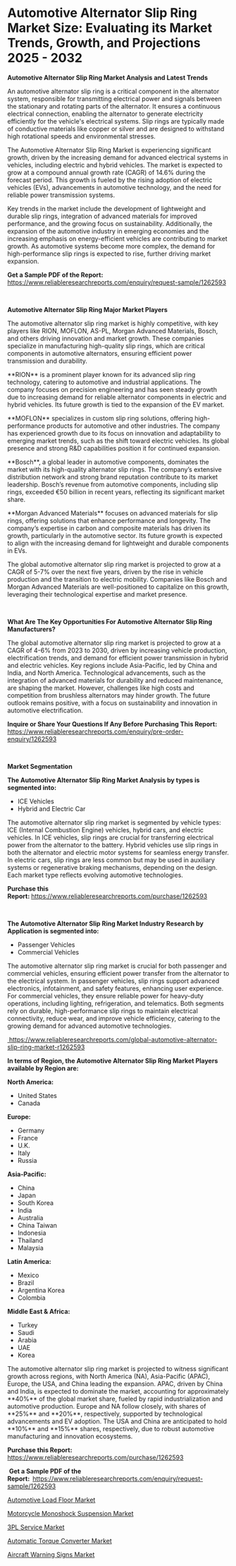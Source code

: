<p><h1>Automotive Alternator Slip Ring Market Size: Evaluating its Market Trends, Growth, and Projections 2025 - 2032</h1></p><p><strong>Automotive Alternator Slip Ring Market Analysis and Latest Trends</strong></p>
<p><p>An automotive alternator slip ring is a critical component in the alternator system, responsible for transmitting electrical power and signals between the stationary and rotating parts of the alternator. It ensures a continuous electrical connection, enabling the alternator to generate electricity efficiently for the vehicle's electrical systems. Slip rings are typically made of conductive materials like copper or silver and are designed to withstand high rotational speeds and environmental stresses.</p><p>The Automotive Alternator Slip Ring Market is experiencing significant growth, driven by the increasing demand for advanced electrical systems in vehicles, including electric and hybrid vehicles. The market is expected to grow at a compound annual growth rate (CAGR) of 14.6% during the forecast period. This growth is fueled by the rising adoption of electric vehicles (EVs), advancements in automotive technology, and the need for reliable power transmission systems.</p><p>Key trends in the market include the development of lightweight and durable slip rings, integration of advanced materials for improved performance, and the growing focus on sustainability. Additionally, the expansion of the automotive industry in emerging economies and the increasing emphasis on energy-efficient vehicles are contributing to market growth. As automotive systems become more complex, the demand for high-performance slip rings is expected to rise, further driving market expansion.</p></p>
<p><strong>Get a Sample PDF of the Report:&nbsp;</strong> <a href="https://www.reliableresearchreports.com/enquiry/request-sample/1262593?utm_campaign=120&utm_medium=2&utm_source=Github&utm_content=ia&utm_term=21012025&utm_id=automotive-alternator-slip-ring">https://www.reliableresearchreports.com/enquiry/request-sample/1262593</a></p>
<p>&nbsp;</p>
<p><strong>Automotive Alternator Slip Ring Major Market Players</strong></p>
<p><p>The automotive alternator slip ring market is highly competitive, with key players like RION, MOFLON, AS-PL, Morgan Advanced Materials, Bosch, and others driving innovation and market growth. These companies specialize in manufacturing high-quality slip rings, which are critical components in automotive alternators, ensuring efficient power transmission and durability.</p><p>**RION** is a prominent player known for its advanced slip ring technology, catering to automotive and industrial applications. The company focuses on precision engineering and has seen steady growth due to increasing demand for reliable alternator components in electric and hybrid vehicles. Its future growth is tied to the expansion of the EV market.</p><p>**MOFLON** specializes in custom slip ring solutions, offering high-performance products for automotive and other industries. The company has experienced growth due to its focus on innovation and adaptability to emerging market trends, such as the shift toward electric vehicles. Its global presence and strong R&D capabilities position it for continued expansion.</p><p>**Bosch**, a global leader in automotive components, dominates the market with its high-quality alternator slip rings. The company’s extensive distribution network and strong brand reputation contribute to its market leadership. Bosch’s revenue from automotive components, including slip rings, exceeded €50 billion in recent years, reflecting its significant market share.</p><p>**Morgan Advanced Materials** focuses on advanced materials for slip rings, offering solutions that enhance performance and longevity. The company’s expertise in carbon and composite materials has driven its growth, particularly in the automotive sector. Its future growth is expected to align with the increasing demand for lightweight and durable components in EVs.</p><p>The global automotive alternator slip ring market is projected to grow at a CAGR of 5-7% over the next five years, driven by the rise in vehicle production and the transition to electric mobility. Companies like Bosch and Morgan Advanced Materials are well-positioned to capitalize on this growth, leveraging their technological expertise and market presence.</p></p>
<p>&nbsp;</p>
<p><strong>What Are The Key Opportunities For Automotive Alternator Slip Ring Manufacturers?</strong></p>
<p><p>The global automotive alternator slip ring market is projected to grow at a CAGR of 4-6% from 2023 to 2030, driven by increasing vehicle production, electrification trends, and demand for efficient power transmission in hybrid and electric vehicles. Key regions include Asia-Pacific, led by China and India, and North America. Technological advancements, such as the integration of advanced materials for durability and reduced maintenance, are shaping the market. However, challenges like high costs and competition from brushless alternators may hinder growth. The future outlook remains positive, with a focus on sustainability and innovation in automotive electrification.</p></p>
<p><strong>Inquire or Share Your Questions If Any Before Purchasing This Report:</strong> <a href="https://www.reliableresearchreports.com/enquiry/pre-order-enquiry/1262593?utm_campaign=120&utm_medium=2&utm_source=Github&utm_content=ia&utm_term=21012025&utm_id=automotive-alternator-slip-ring">https://www.reliableresearchreports.com/enquiry/pre-order-enquiry/1262593</a></p>
<p>&nbsp;</p>
<p><strong>Market Segmentation</strong></p>
<p><strong>The Automotive Alternator Slip Ring Market Analysis by types is segmented into:</strong></p>
<p><ul><li>ICE Vehicles</li><li>Hybrid and Electric Car</li></ul></p>
<p><p>The automotive alternator slip ring market is segmented by vehicle types: ICE (Internal Combustion Engine) vehicles, hybrid cars, and electric vehicles. In ICE vehicles, slip rings are crucial for transferring electrical power from the alternator to the battery. Hybrid vehicles use slip rings in both the alternator and electric motor systems for seamless energy transfer. In electric cars, slip rings are less common but may be used in auxiliary systems or regenerative braking mechanisms, depending on the design. Each market type reflects evolving automotive technologies.</p></p>
<p><strong>Purchase this Report:&nbsp;</strong><a href="https://www.reliableresearchreports.com/purchase/1262593?utm_campaign=120&utm_medium=2&utm_source=Github&utm_content=ia&utm_term=21012025&utm_id=automotive-alternator-slip-ring">https://www.reliableresearchreports.com/purchase/1262593</a></p>
<p>&nbsp;</p>
<p><strong>The Automotive Alternator Slip Ring Market Industry Research by Application is segmented into:</strong></p>
<p><ul><li>Passenger Vehicles</li><li>Commercial Vehicles</li></ul></p>
<p><p>The automotive alternator slip ring market is crucial for both passenger and commercial vehicles, ensuring efficient power transfer from the alternator to the electrical system. In passenger vehicles, slip rings support advanced electronics, infotainment, and safety features, enhancing user experience. For commercial vehicles, they ensure reliable power for heavy-duty operations, including lighting, refrigeration, and telematics. Both segments rely on durable, high-performance slip rings to maintain electrical connectivity, reduce wear, and improve vehicle efficiency, catering to the growing demand for advanced automotive technologies.</p></p>
<p><a href="https://www.reliableresearchreports.com/global-automotive-alternator-slip-ring-market-r1262593?utm_campaign=120&utm_medium=2&utm_source=Github&utm_content=ia&utm_term=21012025&utm_id=automotive-alternator-slip-ring">&nbsp;https://www.reliableresearchreports.com/global-automotive-alternator-slip-ring-market-r1262593</a></p>
<p><strong>In terms of Region, the Automotive Alternator Slip Ring Market Players available by Region are:</strong></p>
<p>
    <p> <strong> North America: </strong>
        <ul>
            <li>United States</li>
            <li>Canada</li>
        </ul>
        </p> 
    <p> <strong> Europe: </strong>
        <ul>
            <li>Germany</li>
            <li>France</li>
            <li>U.K.</li>
            <li>Italy</li>
            <li>Russia</li>
        </ul>
        </p> 
    <p> <strong> Asia-Pacific: </strong>
        <ul>
            <li>China</li>
            <li>Japan</li>
            <li>South Korea</li>
            <li>India</li>
            <li>Australia</li>
            <li>China Taiwan</li>
            <li>Indonesia</li>
            <li>Thailand</li>
            <li>Malaysia</li>
        </ul>
        </p> 
    <p> <strong> Latin America: </strong>
        <ul>
            <li>Mexico</li>
            <li>Brazil</li>
            <li>Argentina Korea</li>
            <li>Colombia</li>
        </ul>
        </p> 
    <p> <strong> Middle East & Africa: </strong>
        <ul>
            <li>Turkey</li>
            <li>Saudi</li>
            <li>Arabia</li>
            <li>UAE</li>
            <li>Korea</li>
        </ul>
    </p>
    </p>
<p><p>The automotive alternator slip ring market is projected to witness significant growth across regions, with North America (NA), Asia-Pacific (APAC), Europe, the USA, and China leading the expansion. APAC, driven by China and India, is expected to dominate the market, accounting for approximately **40%** of the global market share, fueled by rapid industrialization and automotive production. Europe and NA follow closely, with shares of **25%** and **20%**, respectively, supported by technological advancements and EV adoption. The USA and China are anticipated to hold **10%** and **15%** shares, respectively, due to robust automotive manufacturing and innovation ecosystems.</p></p>
<p><strong>Purchase this Report: </strong><a href="https://www.reliableresearchreports.com/purchase/1262593?utm_campaign=120&utm_medium=2&utm_source=Github&utm_content=ia&utm_term=21012025&utm_id=automotive-alternator-slip-ring">https://www.reliableresearchreports.com/purchase/1262593</a></p>
<p>&nbsp;<strong>Get a Sample PDF of the Report:&nbsp;&nbsp;</strong><a href="https://www.reliableresearchreports.com/enquiry/request-sample/1262593?utm_campaign=120&utm_medium=2&utm_source=Github&utm_content=ia&utm_term=21012025&utm_id=automotive-alternator-slip-ring">https://www.reliableresearchreports.com/enquiry/request-sample/1262593</a></p>
<p><strong></strong></p>
<p><p><a href="https://github.com/sofayahoo2023/Market-Research-Report-List-6/blob/main/automotive-load-floor-market.md?utm_campaign=120&utm_medium=2&utm_source=Github&utm_content=ia&utm_term=21012025&utm_id=automotive-alternator-slip-ring">Automotive Load Floor Market</a></p><p><a href="https://github.com/joannesouthgate/Market-Research-Report-List-5/blob/main/motorcycle-monoshock-suspension-market.md?utm_campaign=120&utm_medium=2&utm_source=Github&utm_content=ia&utm_term=21012025&utm_id=automotive-alternator-slip-ring">Motorcycle Monoshock Suspension Market</a></p><p><a href="https://github.com/glazierjean530/Market-Research-Report-List-1/blob/main/3pl-service-market.md?utm_campaign=120&utm_medium=2&utm_source=Github&utm_content=ia&utm_term=21012025&utm_id=automotive-alternator-slip-ring">3PL Service Market</a></p><p><a href="https://github.com/DianaWilson796/Market-Research-Report-List-1/blob/main/automatic-torque-converter-market.md?utm_campaign=120&utm_medium=2&utm_source=Github&utm_content=ia&utm_term=21012025&utm_id=automotive-alternator-slip-ring">Automatic Torque Converter Market</a></p><p><a href="https://github.com/maclarensidney/Market-Research-Report-List-1/blob/main/aircraft-warning-signs-market.md?utm_campaign=120&utm_medium=2&utm_source=Github&utm_content=ia&utm_term=21012025&utm_id=automotive-alternator-slip-ring">Aircraft Warning Signs Market</a></p></p>